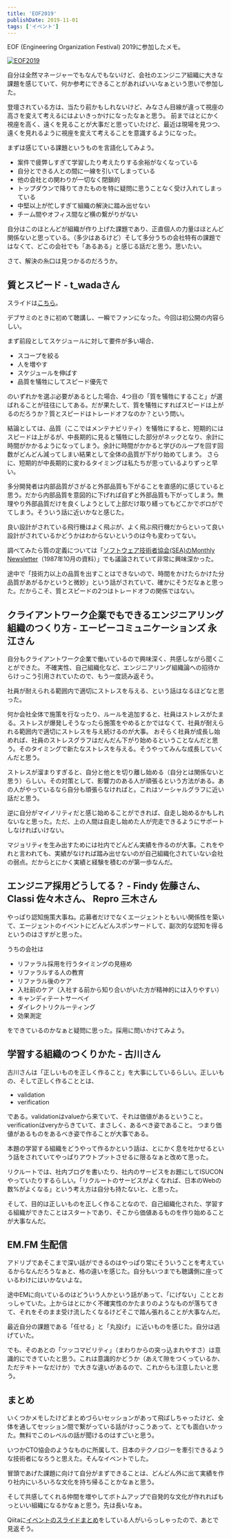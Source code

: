 ```yaml
---
title: 'EOF2019'
publishDate: 2019-11-01
tags: ['イベント']
---
```


EOF (Engineering Organization Festival) 2019に参加したメモ。

<div class="img">
<a href="https://eof.connpass.com/event/143794/https://eof.connpass.com/event/143794/">
<img src="https://media.connpass.com/thumbs/92/d7/92d7e817bf8e9257d1eaf32b70c4a5a8.png" alt="EOF2019">
</a>
</div>

自分は全然マネージャーでもなんでもないけど、会社のエンジニア組織に大きな課題を感じていて、何か参考にできることがあればいいなぁという思いで参加した。

登壇されている方は、当たり前かもしれないけど、みなさん目線が違って視座の高さを変えて考えるにはよいきっかけになったなぁと思う。
前まではとにかく視座を高く、遠くを見ることが大事だと思っていたけど、最近は現場を見つつ、遠くを見れるように視座を変えて考えることを意識するようになった。

まずは感じている課題というものを言語化してみよう。

- 案件で疲弊しすぎて学習したり考えたりする余裕がなくなっている
- 自分とできる人との間に一線を引いてしまっている
- 他の会社との関わりが一切なく閉鎖的
- トップダウンで降りてきたものを特に疑問に思うことなく受け入れてしまっている
- 中堅以上が忙しすぎて組織の解決に踏み出せない
- チーム間やオフィス間など横の繋がりがない

自分はこのほとんどが組織が作り上げた課題であり、正直個人の力量はほとんど関係ないと思っている。（多少はあるけど）そして多分うちの会社特有の課題ではなくて、どこの会社でも「あるある」と感じる話だと思う。思いたい。

さて、解決の糸口は見つかるのだろうか。

## 質とスピード - t_wadaさん

スライドは[こちら](https://speakerdeck.com/twada/quality-and-speed)。

デブサミのときに初めて聴講し、一瞬でファンになった。今回は初公開の内容らしい。

まず前段としてスケジュールに対して要件が多い場合、

- スコープを絞る
- 人を増やす
- スケジュールを伸ばす
- 品質を犠牲にしてスピード優先で

のいずれかを選ぶ必要があるとした場合、4つ目の「質を犠牲にすること」が選ばれることが往往にしてある。だが果たして、質を犠牲にすればスピードは上がるのだろうか？質とスピードはトレードオフなのか？という問い。

結論としては、品質（ここではメンテナビリティ）を犠牲にすると、短期的にはスピードは上がるが、中長期的に見ると犠牲にした部分がネックとなり、余計に時間がかかるようになってしまう。余計に時間がかかると学びのループを回す回数がどんどん減ってしまい結果として全体の品質が下がり始めてしまう。
さらに、短期的が中長期的に変わるタイミングは私たちが思っているよりずっと早い。

多分開発者は内部品質がさがると外部品質も下がることを直感的に感じていると思う。だから内部品質を意図的に下げれば自ずと外部品質も下がってしまう。無理やり外部品質だけを良くしようとして上部だけ取り繕ってもどこかでボロがでてしまう。そういう話に近いかなと感じた。

良い設計がされている飛行機はよく飛ぶが、よく飛ぶ飛行機だからといって良い設計がされているかどうかはわからないというのは今も変わってない。

調べてみたら質の定義については「[ソフトウェア技術者協会(SEA)のMonthly Newsletter](https://www.sea.jp/office/seamail/1987/1987_10-12.pdf)（1987年10月の資料）」でも議論されていて非常に興味深かった。

途中で「技術力以上の品質を出すことはできないので、時間をかけたらかけた分品質があがるかというと微妙」という話がされていて、確かにそうだなぁと思った。だからこそ、質とスピードの2つはトレードオフの関係ではない。

## クライアントワーク企業でもできるエンジニアリング組織のつくり方 - エーピーコミュニケーションズ 永江さん

自分もクライアントワーク企業で働いているので興味深く、共感しながら聞くことができた。
不確実性、自己組織化など、エンジニアリング組織論への招待からけっこう引用されていたので、もう一度読み返そう。

社員が耐えられる範囲内で適切にストレスを与える、という話はなるほどなと思った。

何か会社全体で施策を行なったり、ルールを追加すると、社員はストレスがたまる。ストレスが爆発しそうなったら施策をやめるとかではなくて、社員が耐えられる範囲内で適切にストレスを与え続けるのが大事。
おそらく社員が成長し始めれば、社員のストレスグラフはだんだん下がり始めるということなんだと思う。そのタイミングで新たなストレスを与える。そうやってみんな成長していくんだと思う。

ストレスが溜まりすぎると、自分と他とを切り離し始める（自分とは関係ないと思う）らしい。その対策として、影響力のある人が頑張るという方法がある。あの人がやっているなら自分も頑張らなければと。これはソーシャルグラフに近い話だと思う。

逆に自分がマイノリティだと感じ始めることができれば、自走し始めるかもしれないなと思った。ただ、上の人間は自走し始めた人が完走できるようにサポートしなければいけない。

マジョリティを生み出すためには社内でどんどん実績を作るのが大事。これをやれと言われても、実績がなければ踏み出せないのが自己組織化されていない会社の弱点。だからとにかく実績と経験を積むのが第一歩なんだ。

## エンジニア採用どうしてる？ - Findy 佐藤さん、Classi 佐々木さん、 Repro 三木さん

やっぱり認知施策大事ね。応募者だけでなくエージェントともいい関係性を築いて、エージェントのイベントにどんどんスポンサードして、副次的な認知を得るというのはさすがと思った。

うちの会社は

- リファラル採用を行うタイミングの見極め 
- リファラルする人の教育
- リファラル後のケア
- 入社前のケア（入社する前から知り合いがいた方が精神的には入りやすい）
- キャンディテートサーベイ
- ダイレクトリクルーティング
- 効果測定

をできているのかなぁと疑問に思った。採用に問いかけてみよう。

## 学習する組織のつくりかた - 古川さん

古川さんは「正しいものを正しく作ること」を大事にしているらしい。正しいもの、そして正しく作ることとは、

- validation
- verification

である。validationはvalueから来ていて、それは価値があるということ。verificationはveryからきていて、まさしく、あるべき姿であること。
つまり価値があるものをあるべき姿で作ることが大事である。

本題の学習する組織をどうやって作るかという話は、とにかく息を吐かせるという話をされていてやっぱりアウトプットさせるに限るなぁと改めて思った。

リクルートでは、社内ブログを書いたり、社内のサービスをお題にしてISUCONやっていたりするらしい。「リクルートのサービスがよくなれば、日本のWebの数%がよくなる」という考え方は自分も持たないと、と思った。

そして、目的は正しいものを正しく作ることなので、自己組織化された、学習する組織ができたことはスタートであり、そこから価値あるものを作り始めることが大事なんだ。

## EM.FM 生配信

アドリブであそこまで深い話ができるのはやっぱり常にそういうことを考えているからなんだろうなぁと、格の違いを感じた。自分もいつまでも聴講側に座っているわけにはいかないよな。

途中EMに向いているのはどういう人かという話があって、「にげない」こととおっしゃていた。上からはとにかく不確実性のかたまりのようなものが落ちてきて、それをそのまま受け流したくなるけどそこで踏ん張れることが大事なんだ。

最近自分の課題である「任せる」と「丸投げ」 に近いものを感じた。自分は逃げていた。

でも、そのあとの「ツッコマビリティ」（まわりからの突っ込まれやすさ）は意識的にできていたと思う。これは意識的かどうか（あえて隙をつくっているか、ただテキトーなだけか）で大きな違いがあるので、これからも注意したいと思う。

## まとめ

いくつかメモしたけどまとめづらいセッションがあって飛ばしちゃったけど、全体を通してセッション間で繋がっている話がけっこうあって、とても面白いかった。無料でこのレベルの話が聞けるのはすごいと思う。

いつかCTO協会のようなものに所属して、日本のテクノロジーを牽引できるような技術者になろうと思えた。そんなイベントでした。

冒頭であげた課題に向けて自分がまずできることは、どんどん外に出て実績を作り社内にいろいろな文化を持ち帰ることかなぁと思う。

そして共感してくれる仲間を増やしてボトムアップで自発的な文化が作れればもっといい組織になるかなぁと思う。先は長いなぁ。

Qiitaに[イベントのスライドまとめ](https://qiita.com/YutaFujii0/items/025d7c9fecce350f46eb)をしている人がいらっしゃったので、あとで見返そう。
